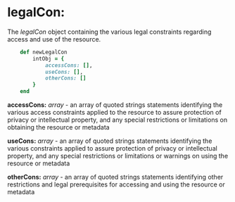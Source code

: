 # legalCon:

The *legalCon* object containing the various legal constraints regarding access and use of the resource.

````ruby
    def newLegalCon
        intObj = {
            accessCons: [],
            useCons: [],
            otherCons: []
        }
    end
````

__accessCons:__ *array* - an array of quoted strings statements identifying the various access constraints applied to the resource to assure protection of privacy or intellectual property, and any special restrictions or limitations on obtaining the resource or metadata

__useCons:__ *array* - an array of quoted strings statements identifying the various constraints applied to assure protection of privacy or intellectual property, and any special restrictions or limitations or warnings on using the resource or metadata

__otherCons:__ *array* - an array of quoted strings statements identifying other restrictions and legal prerequisites for accessing and using the resource or metadata
